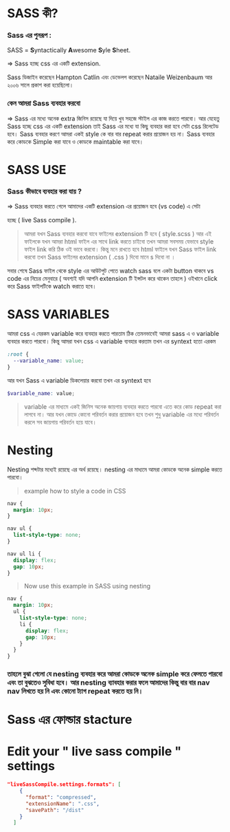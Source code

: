 # SASS কী?

### Sass এর পুনরূপ :

SASS = <b>S</b>yntactically <b>A</b>wesome <b>S</b>yle <b>S</b>heet.

=> Sass হচ্ছে css এর একটি extension.

Sass ডিজাইন করেছেন Hampton Catlin এবং ডেভেলপ করেছেন Nataile Weizenbaum আর ২০০৬ সালে প্রকাশ করা হয়েছিলো।

### কেন আমরা Sass ব্যবহার করবো

=> Sass এর মধ্যে অনেক extra জিনিস রয়েছে যা দিয়ে খুব সহজে স্টাইল এর কাজ করতে পারবো। আর যেহেতু Sass হচ্ছে css এর একটি extension তাই Sass এর মধ্যে যা কিছু ব্যবহার করা হবে সেটা css রিলেটেড হবে। Sass ব্যবহার করণে আমরা একই style কে বার বার repeat করার প্রয়োজন হয় না। Sass ব্যবহার করে কোডকে Simple করা যাবে ও কোডকে maintable করা যাবে।

# SASS USE

### Sass কীভাবে ব্যবহার করা যায় ?

=> Sass ব্যবহার করতে গেলে আমাদের একটি extension এর প্রয়োজন হবে (vs code) এ সেটা

হচ্ছে ( live Sass compile ).

> আমরা যখন Sass ব্যবহার করবো যাবে ফাইলের extension টি হবে ( style.scss ) আর এই ফাইলকে যখন আমরা html ফাইল এর সাথে link করতে চাইবো তখন আমরা সবসময় যেভাবে style ফাইল link করি ঠিক ওই ভাবে করবো। কিন্তু মনে রাখতে হবে html ফাইলে যখন Sass ফাইল link করবো তখন Sass ফাইলের extension ( .css ) দিবো মানে s দিবো না ।

সবার শেষে Sass ফাইল থেকে style এর আউটপুট পেতে watch sass বলে একটা button থাকবে vs code এর নিচের মেনুবারে ( অবশ্যই যদি আপনি extension টি ইন্সটল করে থাকেন তাহলে ) ওইখানে click করে Sass ফাইলটিকে watch করাতে হবে।

# SASS VARIABLES

আমরা css এ যেরকম variable করে ব্যবহার করতে পারতাম ঠিক তেমনভাবেই আমরা sass এ ও variable ব্যবহার করতে পারবো।
কিন্তু আমরা যখন css এ variable ব্যবহার করতাম তখন এর syntext হতো এরকম

```css
:root {
  --variable_name: value;
}
```

আর যখন Sass এ variable ডিকলেয়ার করবো তখন এর syntext হবে

```scss
$variable_name: value;
```

> variable এর মাধ্যমে একই জিনিস অনেক জায়গায় ব্যবহার করতে পারবো এতে করে কোড repeat করা লাগবে না। আর যখন কোডে কোনো পরিবর্তন করার প্রয়োজন হবে তখন শুধু variable এর মধ্যে পরিবর্তন করলে সব জায়গায় পরিবর্তন হয়ে যাবে।

# Nesting

Nesting শব্দটার মধ্যেই রয়েছে এর অর্থ রয়েছে। nesting এর মাধ্যমে আমরা কোডকে অনেক simple করতে পারবো।

> example how to style a code in CSS

```css
nav {
  margin: 10px;
}

nav ul {
  list-style-type: none;
}

nav ul li {
  display: flex;
  gap: 10px;
}
```

> Now use this example in SASS using nesting

```scss
nav {
  margin: 10px;
  ul {
    list-style-type: none;
    li {
      display: flex;
      gap: 10px;
    }
  }
}
```

### তাহলে বুঝা গেলো যে nesting ব্যবহার করে আমরা কোডকে অনেক simple করে ফেলতে পারবো এবং তা বুঝতেও সুবিধা হবে। আর nesting ব্যাবহার করার ফলে আমাদের কিন্তু বার বার nav nav লিখতে হয় নি এবং কোনো ট্যাগ repeat করতে হয় নি।

# Sass এর ফোল্ডার stacture

# Edit your " live sass compile " settings

```json
"liveSassCompile.settings.formats": [
    {
      "format": "compressed",
      "extensionName": ".css",
      "savePath": "/dist"
    }
  ]
```
